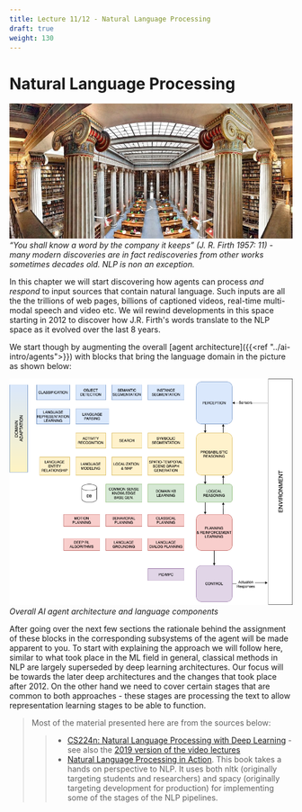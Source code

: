 ```yaml
---
title: Lecture 11/12 - Natural Language Processing
draft: true
weight: 130
---
```


# Natural Language Processing

![national-library-greece](images/national-library-greece.jpg#center)
*“You shall know a word by the company it keeps” (J. R. Firth 1957: 11) - many modern discoveries are in fact rediscoveries from other works sometimes decades old. NLP is non an exception.*

In this chapter we will start discovering how agents can process _and respond_ to input sources that contain natural language. Such inputs are all the the trillions of web pages, billions of captioned videos, real-time multi-modal speech and video etc.  We wil rewind developments in this space starting in 2012 to discover how J.R. Firth's words translate to the NLP space as it evolved over the last 8 years.

We start though by augmenting the overall [agent architecture]({{<ref "../ai-intro/agents">}}) with blocks that bring the language domain in the picture as shown below:

![overall-agent-architecture](images/overall-agent-architecture.png#center)
*Overall AI agent architecture and language components*

After going over the next few sections the rationale behind the assignment of these blocks in the corresponding subsystems of the agent will be made apparent to you. To start with explaining the approach we will follow here, similar to what took place in the ML field in general, classical methods in NLP are largely superseded by deep learning architectures. Our focus will be towards the later deep architectures and the changes that took place after 2012. On the other hand we need to cover certain stages that are common to both approaches - these stages are processing the text to allow representation learning stages to be able to function.  

> Most of the material presented here are from the sources below:
>> * [CS224n: Natural Language Processing with Deep Learning](http://web.stanford.edu/class/cs224n/) - see also the [2019 version of the video lectures](https://www.youtube.com/playlist?list=PLoROMvodv4rOhcuXMZkNm7j3fVwBBY42z)
>> * [Natural Language Processing in Action](https://www.amazon.com/Natural-Language-Processing-Action-Understanding/dp/1617294632). This book takes a hands on perspective to NLP. It uses both nltk (originally targeting students and researchers) and spacy (originally targeting development for production) for implementing some of the stages of the NLP pipelines.
